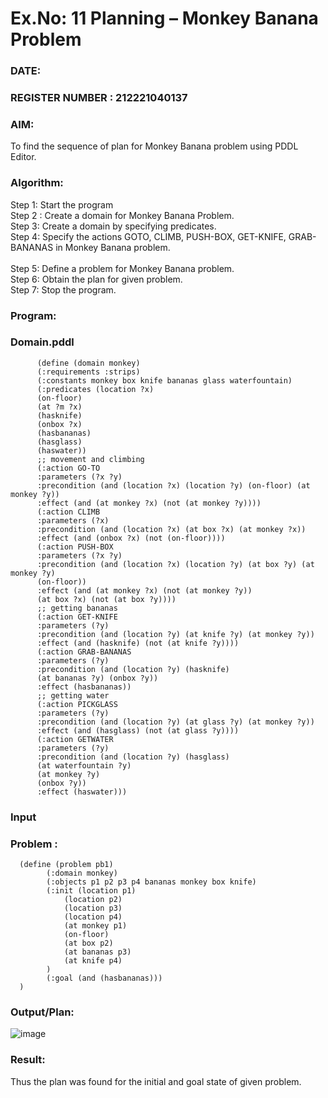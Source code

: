 # Ex.No: 11  Planning –  Monkey Banana Problem
### DATE:                                                                            
### REGISTER NUMBER : 212221040137
### AIM: 
To find the sequence of plan for Monkey Banana problem using PDDL Editor.
###  Algorithm:
Step 1:  Start the program <br> 
Step 2 : Create a domain for Monkey Banana Problem. <br> 
Step 3:  Create a domain by specifying predicates. <br> 
Step 4: Specify the actions GOTO, CLIMB, PUSH-BOX, GET-KNIFE, GRAB-BANANAS in Monkey Banana problem.<br>  
Step 5:   Define a problem for Monkey Banana problem.<br> 
Step 6:  Obtain the plan for given problem.<br> 
Step 7: Stop the program.<br> 
### Program:
### Domain.pddl
          (define (domain monkey)
          (:requirements :strips)
          (:constants monkey box knife bananas glass waterfountain)
          (:predicates (location ?x)
          (on-floor)
          (at ?m ?x)
          (hasknife)
          (onbox ?x)
          (hasbananas)
          (hasglass)
          (haswater))
          ;; movement and climbing
          (:action GO-TO
          :parameters (?x ?y)
          :precondition (and (location ?x) (location ?y) (on-floor) (at monkey ?y))
          :effect (and (at monkey ?x) (not (at monkey ?y))))
          (:action CLIMB
          :parameters (?x)
          :precondition (and (location ?x) (at box ?x) (at monkey ?x))
          :effect (and (onbox ?x) (not (on-floor))))
          (:action PUSH-BOX
          :parameters (?x ?y)
          :precondition (and (location ?x) (location ?y) (at box ?y) (at monkey ?y)
          (on-floor))
          :effect (and (at monkey ?x) (not (at monkey ?y))
          (at box ?x) (not (at box ?y))))
          ;; getting bananas
          (:action GET-KNIFE
          :parameters (?y)
          :precondition (and (location ?y) (at knife ?y) (at monkey ?y))
          :effect (and (hasknife) (not (at knife ?y))))
          (:action GRAB-BANANAS
          :parameters (?y)
          :precondition (and (location ?y) (hasknife)
          (at bananas ?y) (onbox ?y))
          :effect (hasbananas))
          ;; getting water
          (:action PICKGLASS
          :parameters (?y)
          :precondition (and (location ?y) (at glass ?y) (at monkey ?y))
          :effect (and (hasglass) (not (at glass ?y))))
          (:action GETWATER
          :parameters (?y)
          :precondition (and (location ?y) (hasglass)
          (at waterfountain ?y)
          (at monkey ?y)
          (onbox ?y))
          :effect (haswater)))
          








### Input 
### Problem :

      (define (problem pb1)
            (:domain monkey)
            (:objects p1 p2 p3 p4 bananas monkey box knife)
            (:init (location p1)
                (location p2)
                (location p3)
                (location p4)
                (at monkey p1)
                (on-floor)
                (at box p2)
                (at bananas p3)
                (at knife p4)
            )
            (:goal (and (hasbananas)))
      )

### Output/Plan:

![image](https://github.com/Rakesh2k23/AI_Lab_2023-24/assets/141472158/ff78f3bc-7390-4b14-9dd2-cb08171f87f4)




### Result:
Thus the plan was found for the initial and goal state of given problem.
